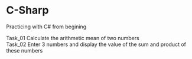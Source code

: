 # C-Sharp
Practicing with C# from begining  

Task_01	Calculate the arithmetic mean of two numbers  
Task_02	Enter 3 numbers and display the value of the sum and product of these numbers  
	
